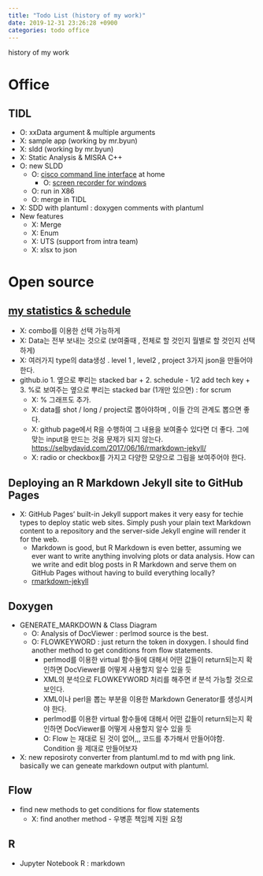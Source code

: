 ```yaml
---
title: "Todo List (history of my work)"
date: 2019-12-31 23:26:28 +0900
categories: todo office
---
```

history of my work

# Office
## TIDL
- O: xxData argument & multiple arguments
- X: sample app (working by mr.byun)
- X: sldd (working by mr.byun)
- X: Static Analysis & MISRA C++
- O: new SLDD 
  - O: [cisco command line interface](https://github.com/cheoljoo/cisco_style_CLI) at home
    - O: [screen recorder for windows](https://www.nchsoftware.com/capture/index.html)
  - O: run in X86
  - O: merge in TIDL
- X: SDD with plantuml : doxygen comments with plantuml
- New features
  - X: Merge
  - X: Enum
  - X: UTS (support from intra team)
  - X: xlsx to json

# Open source
## [my statistics & schedule](https://github.com/cheoljoo/cheoljoo.github.io)
- X: combo를 이용한 선택 가능하게
- X: Data는 전부 보내는 것으로 (보여줄때 , 전체로 할 것인지 월별로 할 것인지 선택하게)
- X: 여러가지 type의 data생성 . level 1 , level2 ,  project 3가지  json을 만들어야 한다.
- github.io  1. 옆으로 뿌리는  stacked bar  +  2. schedule - 1/2 add tech key + 3. %로 보여주는 옆으로 뿌리는 stacked bar (1개만 있으면)  : for scrum
  - X: % 그래프도 추가.
  - X: data를 shot / long / project로 뽑아야하며 , 이들 간의 관계도 뽑으면 좋다.
  - X: github page에서 R을 수행하여 그 내용을 보여줄수 있다면 더 좋다. 그에 맞는 input을 만드는 것음 문제가 되지 않는다.  https://selbydavid.com/2017/06/16/rmarkdown-jekyll/
  - X: radio or checkbox를 가지고 다양한 모양으로 그림을 보여주어야 한다.

## Deploying an R Markdown Jekyll site to GitHub Pages
- X: GitHub Pages’ built-in Jekyll support makes it very easy for techie types to deploy static web sites. Simply push your plain text Markdown content to a repository and the server-side Jekyll engine will render it for the web.
  - Markdown is good, but R Markdown is even better, assuming we ever want to write anything involving plots or data analysis. How can we write and edit blog posts in R Markdown and serve them on GitHub Pages without having to build everything locally?
  - [rmarkdown-jekyll](https://selbydavid.com/2017/06/16/rmarkdown-jekyll/)

## Doxygen
- GENERATE_MARKDOWN & Class Diagram
  - O: Analysis of DocViewer : perlmod source is the best.
  - O: FLOWKEYWORD : just return the token in doxygen.  I should find another method to get conditions from flow statements.
    - perlmod를 이용한 virtual 함수들에 대해서 어떤 값들이 return되는지 확인하면 DocViewer를 어떻게 사용할지 알수 있을 듯
    - XML의 분석으로 FLOWKEYWORD 처리를 해주면 if 분석 가능할 것으로 보인다.
    - XML이나 perl을 뽑는 부분을 이용한 Markdown Generator를 생성시켜야 한다.
    - perlmod를 이용한 virtual 함수들에 대해서 어떤 값들이 return되는지 확인하면 DocViewer를 어떻게 사용할지 알수 있을 듯
    - O: Flow 는 재대로 된 것이 없어,,,  코드를 추가해서 만들어야함.  Condition 을 제대로 만들어보자
- X: new reposiroty converter from plantuml.md to md with png link. basically we can geneate markdown output with plantuml.

## Flow
- find new methods to get conditions for flow statements
  - X: find another method - 우병훈 책임께 지원 요청

## R
- Jupyter Notebook R  : markdown
